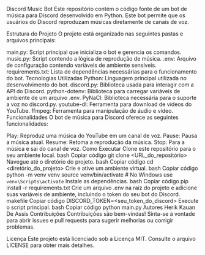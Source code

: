 Discord Music Bot
Este repositório contém o código fonte de um bot de música para Discord desenvolvido em Python. Este bot permite que os usuários do Discord reproduzam músicas diretamente de canais de voz.

Estrutura do Projeto
O projeto está organizado nas seguintes pastas e arquivos principais:

main.py: Script principal que inicializa o bot e gerencia os comandos.
music.py: Script contendo a lógica de reprodução de música.
.env: Arquivo de configuração contendo variáveis de ambiente sensíveis.
requirements.txt: Lista de dependências necessárias para o funcionamento do bot.
Tecnologias Utilizadas
Python: Linguagem principal utilizada no desenvolvimento do bot.
discord.py: Biblioteca usada para interagir com a API do Discord.
python-dotenv: Biblioteca para carregar variáveis de ambiente de um arquivo .env.
PyNaCl: Biblioteca necessária para o suporte a voz no discord.py.
youtube-dl: Ferramenta para download de vídeos do YouTube.
ffmpeg: Ferramenta para manipulação de áudio e vídeo.
Funcionalidades
O bot de música para Discord oferece as seguintes funcionalidades:

Play: Reproduz uma música do YouTube em um canal de voz.
Pause: Pausa a música atual.
Resume: Retoma a reprodução da música.
Stop: Para a música e sai do canal de voz.
Como Executar
Clone este repositório para o seu ambiente local.
bash
Copiar código
git clone <URL_do_repositório>
Navegue até o diretório do projeto.
bash
Copiar código
cd <diretório_do_projeto>
Crie e ative um ambiente virtual.
bash
Copiar código
python -m venv venv
source venv/bin/activate  # No Windows use `venv\Scripts\activate`
Instale as dependências.
bash
Copiar código
pip install -r requirements.txt
Crie um arquivo .env na raiz do projeto e adicione suas variáveis de ambiente, incluindo o token do seu bot do Discord.
makefile
Copiar código
DISCORD_TOKEN=<seu_token_do_discord>
Execute o script principal.
bash
Copiar código
python main.py
Autores
Herik Kauan De Assis
Contribuições
Contribuições são bem-vindas! Sinta-se à vontade para abrir issues e pull requests para sugerir melhorias ou corrigir problemas.

Licença
Este projeto está licenciado sob a Licença MIT. Consulte o arquivo LICENSE para obter mais detalhes.

